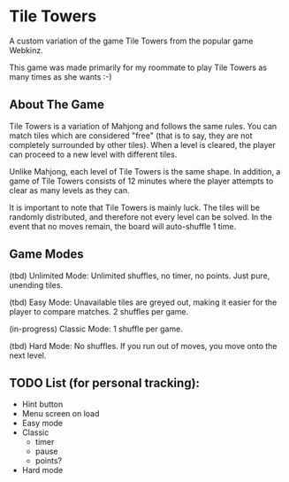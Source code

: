 # Tile Towers

A custom variation of the game Tile Towers from the popular game Webkinz.

This game was made primarily for my roommate to play Tile Towers as many times as she wants :-)

## About The Game

Tile Towers is a variation of Mahjong and follows the same rules. You can match tiles which are considered "free"
(that is to say, they are not completely surrounded by other tiles). When a level is cleared, the player can proceed to
a new level with different tiles.

Unlike Mahjong, each level of Tile Towers is the same shape. In addition, a game of Tile Towers consists of 12 minutes
where the player attempts to clear as many levels as they can.

It is important to note that Tile Towers is mainly luck. The tiles will be randomly distributed, and therefore not every
level can be solved. In the event that no moves remain, the board will auto-shuffle 1 time.

## Game Modes

(tbd) Unlimited Mode: Unlimited shuffles, no timer, no points. Just pure, unending tiles.

(tbd) Easy Mode: Unavailable tiles are greyed out, making it easier for the player to compare matches. 2 shuffles per
game.

(in-progress) Classic Mode: 1 shuffle per game.

(tbd) Hard Mode: No shuffles. If you run out of moves, you move onto the next level.


## TODO List (for personal tracking):
- Hint button
- Menu screen on load
- Easy mode
- Classic
  - timer
  - pause
  - points?
- Hard mode